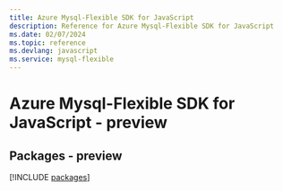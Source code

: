 ```yaml
---
title: Azure Mysql-Flexible SDK for JavaScript
description: Reference for Azure Mysql-Flexible SDK for JavaScript
ms.date: 02/07/2024
ms.topic: reference
ms.devlang: javascript
ms.service: mysql-flexible
---
```

# Azure Mysql-Flexible SDK for JavaScript - preview
## Packages - preview
[!INCLUDE [packages](mysql-flexible-index.md)]